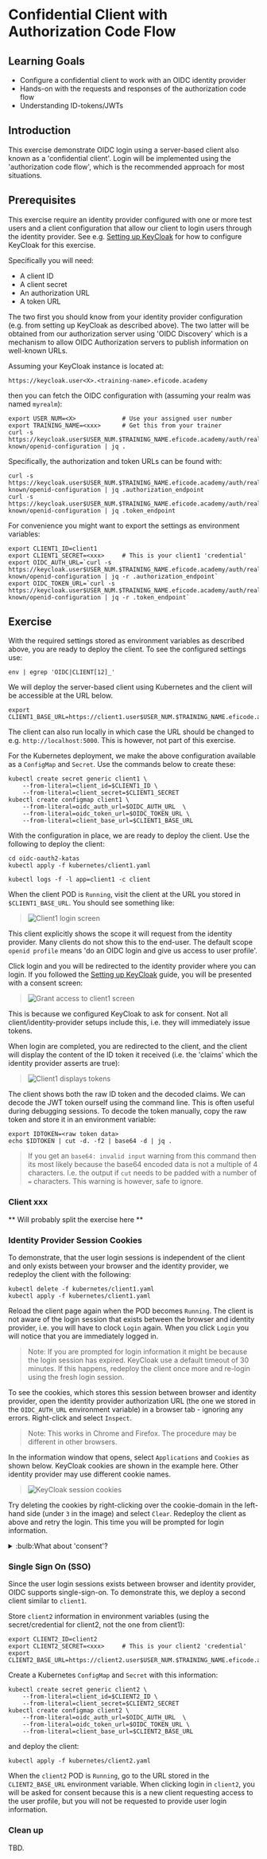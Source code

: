 # Confidential Client with Authorization Code Flow

## Learning Goals

- Configure a confidential client to work with an OIDC identity provider
- Hands-on with the requests and responses of the authorization code flow
- Understanding ID-tokens/JWTs

## Introduction

This exercise demonstrate OIDC login using a server-based client also
known as a 'confidential client'. Login will be implemented using the
'authorization code flow', which is the recommended approach for most
situations.

## Prerequisites

This exercise require an identity provider configured with one or more
test users and a client configuration that allow our client to login
users through the identity provider. See e.g. [Setting up
KeyCloak](setting-up-keycloak.md) for how to configure KeyCloak for
this exercise.

Specifically you will need:

- A client ID
- A client secret
- An authorization URL
- A token URL

The two first you should know from your identity provider
configuration (e.g. from setting up KeyCloak as described above).  The
two latter will be obtained from our authorization server using 'OIDC
Discovery' which is a mechanism to allow OIDC Authorization servers to
publish information on well-known URLs.

Assuming your KeyCloak instance is located at:

```
https://keycloak.user<X>.<training-name>.eficode.academy
```

then you can fetch the OIDC configuration with (assuming your realm was named `myrealm`):

```console
export USER_NUM=<X>             # Use your assigned user number
export TRAINING_NAME=<xxx>      # Get this from your trainer
curl -s https://keycloak.user$USER_NUM.$TRAINING_NAME.eficode.academy/auth/realms/myrealm/.well-known/openid-configuration | jq .
```

Specifically, the authorization and token URLs can be found with:

```console
curl -s https://keycloak.user$USER_NUM.$TRAINING_NAME.eficode.academy/auth/realms/myrealm/.well-known/openid-configuration | jq .authorization_endpoint
curl -s https://keycloak.user$USER_NUM.$TRAINING_NAME.eficode.academy/auth/realms/myrealm/.well-known/openid-configuration | jq .token_endpoint
```

For convenience you might want to export the settings as environment variables:

```console
export CLIENT1_ID=client1
export CLIENT1_SECRET=<xxx>     # This is your client1 'credential'
export OIDC_AUTH_URL=`curl -s https://keycloak.user$USER_NUM.$TRAINING_NAME.eficode.academy/auth/realms/myrealm/.well-known/openid-configuration | jq -r .authorization_endpoint`
export OIDC_TOKEN_URL=`curl -s https://keycloak.user$USER_NUM.$TRAINING_NAME.eficode.academy/auth/realms/myrealm/.well-known/openid-configuration | jq -r .token_endpoint`
```

## Exercise

With the required settings stored as environment variables as
described above, you are ready to deploy the client. To see the
configured settings use:

```console
env | egrep 'OIDC|CLIENT[12]_'
```

We will deploy the server-based client using Kubernetes and the client will be accessible at the URL below.

```console
export CLIENT1_BASE_URL=https://client1.user$USER_NUM.$TRAINING_NAME.eficode.academy
```

The client can also run locally in which case the URL should be
changed to e.g. `http://localhost:5000`. This is however, not part of
this exercise.

For the Kubernetes deployment, we make the above configuration
available as a `ConfigMap` and `Secret`. Use the commands below to
create these:

```console
kubectl create secret generic client1 \
    --from-literal=client_id=$CLIENT1_ID \
    --from-literal=client_secret=$CLIENT1_SECRET
kubectl create configmap client1 \
    --from-literal=oidc_auth_url=$OIDC_AUTH_URL  \
    --from-literal=oidc_token_url=$OIDC_TOKEN_URL \
    --from-literal=client_base_url=$CLIENT1_BASE_URL
```

With the configuration in place, we are ready to deploy the client. Use the following to deploy the client:

```console
cd oidc-oauth2-katas
kubectl apply -f kubernetes/client1.yaml
```

```console
kubectl logs -f -l app=client1 -c client
```

When the client POD is `Running`, visit the client at the URL you
stored in `$CLIENT1_BASE_URL`. You should see something like:

> ![Client1 login screen](images/client1-login-screen.png)

This client explicitly shows the scope it will request from the
identity provider. Many clients do not show this to the end-user. The
default scope `openid profile` means 'do an OIDC login and give us
access to user profile'.

Click login and you will be redirected to the identity provider where
you can login. If you followed the [Setting up
KeyCloak](setting-up-keycloak.md) guide, you will be presented with a
consent screen:

> ![Grant access to client1 screen](images/keycloak-grant-access-to-client1.png)

This is because we configured KeyCloak to ask for consent. Not all
client/identity-provider setups include this, i.e. they will
immediately issue tokens.

When login are completed, you are redirected to the client, and the
client will display the content of the ID token it received (i.e. the
'claims' which the identity provider asserts are true):

> ![Client1 displays tokens](images/client1-token-screen.png)

The client shows both the raw ID token and the decoded claims. We can
decode the JWT token ourself using the command line. This is often
useful during debugging sessions.  To decode the token manually, copy
the raw token and store it in an environment variable:

```console
export IDTOKEN=<raw token data>
echo $IDTOKEN | cut -d. -f2 | base64 -d | jq .
```

> If you get an `base64: invalid input` warning from this command then its most likely because the base64 encoded data is not a multiple of 4 characters. I.e. the output if `cut` needs to be padded with a number of `=` characters. This warning is however, safe to ignore.

### Client xxx



** Will probably split the exercise here **


### Identity Provider Session Cookies

To demonstrate, that the user login sessions is independent of the
client and only exists between your browser and the identity provider,
we redeploy the client with the following:

```console
kubectl delete -f kubernetes/client1.yaml
kubectl apply -f kubernetes/client1.yaml
```

Reload the client page again when the POD becomes `Running`. The
client is not aware of the login session that exists between the
browser and identity provider, i.e. you will have to clock `Login`
again. When you click `Login` you will notice that you are immediately
logged in.

> Note: If you are prompted for login information it might be because the login session has expired. KeyCloak use a default timeout of 30 minutes. If this happens, redeploy the client once more and re-login using the fresh login session.

To see the cookies, which stores this session between browser and
identity provider, open the identity provider authorization URL (the
one we stored in the `OIDC_AUTH_URL` environment variable) in a
browser tab - ignoring any errors. Right-click and select `Inspect`.

> Note: This works in Chrome and Firefox. The procedure may be different in other browsers.

In the information window that opens, select `Applications` and
`Cookies` as shown below. KeyCloak cookies are shown in the example
here. Other identity provider may use different cookie names.

> ![KeyCloak session cookies](images/keycloak-session-cookies-anno.png)

Try deleting the cookies by right-clicking over the cookie-domain in
the left-hand side (under `3` in the image) and select
`Clear`. Redeploy the client as above and retry the login. This time
you will be prompted for login information.

<details>
<summary>:bulb:What about 'consent'?</summary>

You may notice, that you where not asked about consent once more. Identity providers typically only asks this initially and then stores the consent. You can find this in KeyClock under `Users` and `Consent`.
</details>

### Single Sign On (SSO)

Since the user login sessions exists between browser and identity
provider, OIDC supports single-sign-on. To demonstrate this, we deploy
a second client similar to `client1`.

Store `client2` information in environment variables (using the
secret/credential for client2, not the one from client1):

```console
export CLIENT2_ID=client2
export CLIENT2_SECRET=<xxx>     # This is your client2 'credential'
export CLIENT2_BASE_URL=https://client2.user$USER_NUM.$TRAINING_NAME.eficode.academy
```

Create a Kubernetes `ConfigMap` and `Secret` with this information:

```console
kubectl create secret generic client2 \
    --from-literal=client_id=$CLIENT2_ID \
    --from-literal=client_secret=$CLIENT2_SECRET
kubectl create configmap client2 \
    --from-literal=oidc_auth_url=$OIDC_AUTH_URL  \
    --from-literal=oidc_token_url=$OIDC_TOKEN_URL \
    --from-literal=client_base_url=$CLIENT2_BASE_URL
```

and deploy the client:

```console
kubectl apply -f kubernetes/client2.yaml
```

When the `client2` POD is `Running`, go to the URL stored in the
`CLIENT2_BASE_URL` environment variable.  When clicking login in
`client2`, you will be asked for consent because this is a new client
requesting access to the user profile, but you will not be requested
to provide user login information.

### Clean up

TBD.